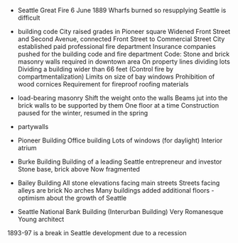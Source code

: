 - Seattle Great Fire
6 June 1889
Wharfs burned so resupplying Seattle is difficult
- building code
City raised grades in Pioneer square
Widened Front Street and Second Avenue, connected Front Street to Commercial Street
City established paid professional fire department
Insurance companies pushed for the building code and fire department
Code:
	Stone and brick masonry walls required in downtown area
		On property lines dividing lots
		Dividing a building wider than 66 feet
		(Control fire by compartmentalization)
	Limits on size of bay windows
	Prohibition of wood cornices
	Requirement for fireproof roofing materials
- load-bearing masonry
Shift the weight onto the walls
Beams jut into the brick walls to be supported by them
One floor at a time
	Construction paused for the winter, resumed in the spring
- partywalls

- Pioneer Building
Office building
Lots of windows (for daylight)
Interior atrium
- Burke Building
Building of a leading Seattle entrepreneur and investor 
Stone base, brick above
Now fragmented
- Bailey Building
All stone elevations facing main streets
Streets facing alleys are brick
No arches
Many buildings added additional floors - optimism about the growth of Seattle
- Seattle National Bank Building (Interurban Building)
Very Romanesque
Young architect

1893-97 is a break in Seattle development due to a recession
